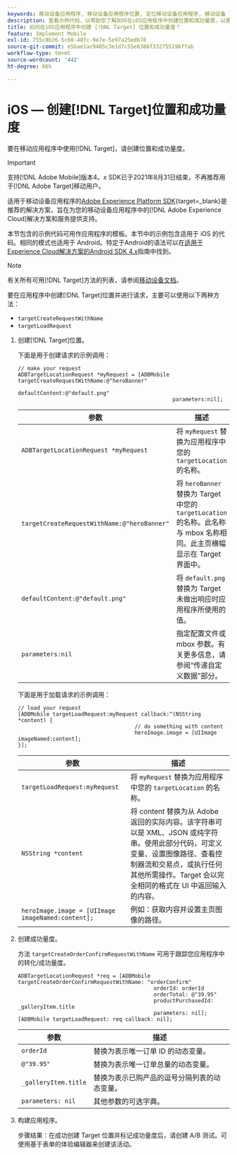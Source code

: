 ```yaml
---
keywords: 移动设备应用程序, 移动设备应用程序位置, 定位移动设备应用程序, 移动设备 Target 位置, 移动设备应用程序成功量度
description: 查看示例代码，以帮助您了解如何在iOS应用程序中创建位置和成功量度，以便使用 [!DNL Adobe Target] 个性化和优化您的应用程序。
title: 如何在iOS应用程序中创建 [!DNL Target] 位置和成功量度？
feature: Implement Mobile
exl-id: 755c8b26-5c60-48fc-9e7e-5e97a25edb78
source-git-commit: e5bae1ac9485c3e1d7c55e6386f332755196ffab
workflow-type: tm+mt
source-wordcount: '442'
ht-degree: 66%

---
```


# iOS — 创建[!DNL Target]位置和成功量度

要在移动应用程序中使用[!DNL Target]，请创建位置和成功量度。

>[!IMPORTANT]
>
>支持[!DNL Adobe Mobile]版本4。*x* SDK已于2021年8月31日结束，不再推荐用于[!DNL Adobe Target]移动用户。
>
>适用于移动设备应用程序的[Adobe Experience Platform SDK](https://developer.adobe.com/client-sdks/documentation/){target=_blank}是推荐的解决方案，旨在为您的移动设备应用程序中的[!DNL Adobe Experience Cloud]解决方案和服务提供支持。

本节包含的示例代码可用作应用程序的模板。本节中的示例包含适用于 iOS 的代码。相同的模式也适用于 Android。特定于Android的语法可以在[适用于Experience Cloud解决方案的Android SDK 4.x](https://experienceleague.adobe.com/docs/mobile-services/android/target-android/target-main.html)指南中找到。

>[!NOTE]
>
>有关所有可用[!DNL Target]方法的列表，请参阅[移动设备文档](https://experienceleague.adobe.com/docs/mobile-services/ios/target-ios/c-target-methods.html)。

要在应用程序中创建[!DNL Target]位置并进行请求，主要可以使用以下两种方法：

* `targetCreateRequestWithName`
* `targetLoadRequest`

1. 创建[!DNL Target]位置。

   下面是用于创建请求的示例调用：

   ```
   // make your request 
   ADBTargetLocationRequest *myRequest = [ADBMobile targetCreateRequestWithName:@"heroBanner" 
                                                    defaultContent:@"default.png" 
                                                    parameters:nil];
   ```

   | 参数 | 描述 |
   |---|---|
   | `ADBTargetLocationRequest *myRequest` | 将 `myRequest` 替换为应用程序中您的 `targetLocation` 的名称。 |
   | `targetCreateRequestWithName:@"heroBanner"` | 将 `heroBanner` 替换为 Target 中您的 `targetLocation` 的名称。此名称与 mbox 名称相同。此主页横幅显示在 Target 界面中。 |
   | `defaultContent:@"default.png"` | 将 `default.png` 替换为 Target 未做出响应时应用程序所使用的值。 |
   | `parameters:nil` | 指定配置文件或 mbox 参数。有关更多信息，请参阅“传递自定义数据”部分。 |

   下面是用于加载请求的示例调用：

   ```
   // load your request 
   [ADBMobile targetLoadRequest:myRequest callback:^(NSString *content) { 
                                        // do something with content 
                                        heroImage.image = [UIImage imageNamed:content]; 
   }];
   ```

   | 参数 | 描述 |
   |---|---|
   | `targetLoadRequest:myRequest` | 将 `myRequest` 替换为应用程序中您的 `targetLocation` 的名称。 |
   | `NSString *content` | 将 content 替换为从 Adobe 返回的实际内容。该字符串可以是 XML、JSON 或纯字符串。使用此部分代码，可定义变量、设置图像路径、查看控制器流和交易点，或执行任何其他所需操作。Target 会以完全相同的格式在 UI 中返回输入的内容。 |
   | `heroImage.image = [UIImage imageNamed:content];` | 例如：获取内容并设置主页图像的路径。 |

1. 创建成功量度。

   方法 `targetCreateOrderConfirmRequestWithName` 可用于跟踪您应用程序中的转化/成功量度。

   ```
   ADBTargetLocationRequest *req = [ADBMobile targetCreateOrderConfirmRequestWithName: "orderConfirm" 
                                              orderId: orderId 
                                              orderTotal: @"39.95" 
                                              productPurchasedId: _galleryItem.title 
                                              parameters: nil]; 
   [ADBMobile targetLoadRequest: req callback: nil];
   ```

   | 参数 | 描述 |
   |---|---|
   | `orderId` | 替换为表示唯一订单 ID 的动态变量。 |
   | `@"39.95"` | 替换为表示唯一订单总量的动态变量。 |
   | `_galleryItem.title` | 替换为表示已购产品的逗号分隔列表的动态变量。 |
   | `parameters: nil` | 其他参数的可选字典。 |

1. 构建应用程序。

   步骤结果：在成功创建 Target 位置并标记成功量度后，请创建 A/B 测试。可使用基于表单的体验编辑器来创建该活动。
